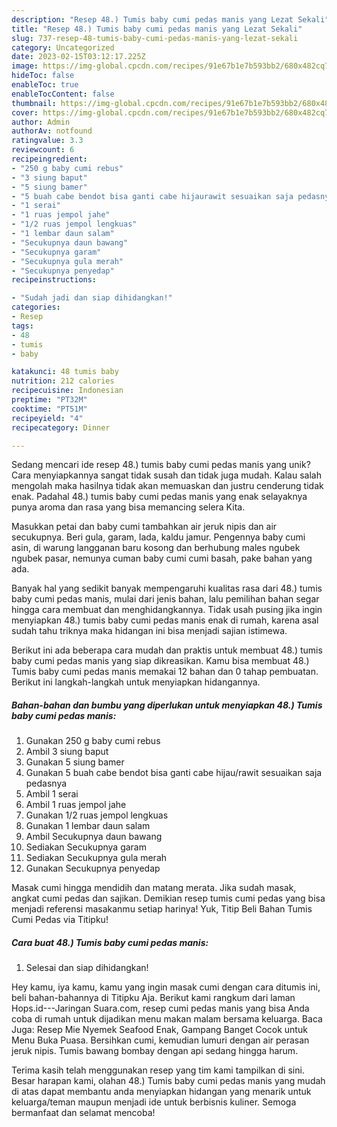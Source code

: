 ```yaml
---
description: "Resep 48.) Tumis baby cumi pedas manis yang Lezat Sekali"
title: "Resep 48.) Tumis baby cumi pedas manis yang Lezat Sekali"
slug: 737-resep-48-tumis-baby-cumi-pedas-manis-yang-lezat-sekali
category: Uncategorized
date: 2023-02-15T03:12:17.225Z
image: https://img-global.cpcdn.com/recipes/91e67b1e7b593bb2/680x482cq70/48-tumis-baby-cumi-pedas-manis-foto-resep-utama.jpg
hideToc: false
enableToc: true
enableTocContent: false
thumbnail: https://img-global.cpcdn.com/recipes/91e67b1e7b593bb2/680x482cq70/48-tumis-baby-cumi-pedas-manis-foto-resep-utama.jpg
cover: https://img-global.cpcdn.com/recipes/91e67b1e7b593bb2/680x482cq70/48-tumis-baby-cumi-pedas-manis-foto-resep-utama.jpg
author: Admin
authorAv: notfound
ratingvalue: 3.3
reviewcount: 6
recipeingredient:
- "250 g baby cumi rebus"
- "3 siung baput"
- "5 siung bamer"
- "5 buah cabe bendot bisa ganti cabe hijaurawit sesuaikan saja pedasnya"
- "1 serai"
- "1 ruas jempol jahe"
- "1/2 ruas jempol lengkuas"
- "1 lembar daun salam"
- "Secukupnya daun bawang"
- "Secukupnya garam"
- "Secukupnya gula merah"
- "Secukupnya penyedap"
recipeinstructions:

- "Sudah jadi dan siap dihidangkan!"
categories:
- Resep
tags:
- 48
- tumis
- baby

katakunci: 48 tumis baby 
nutrition: 212 calories
recipecuisine: Indonesian
preptime: "PT32M"
cooktime: "PT51M"
recipeyield: "4"
recipecategory: Dinner

---
```





Sedang mencari ide resep 48.) tumis baby cumi pedas manis yang unik? Cara menyiapkannya sangat tidak susah dan tidak juga mudah. Kalau salah mengolah maka hasilnya tidak akan memuaskan dan justru cenderung tidak enak. Padahal 48.) tumis baby cumi pedas manis yang enak selayaknya punya aroma dan rasa yang bisa memancing selera Kita.





Masukkan petai dan baby cumi tambahkan air jeruk nipis dan air secukupnya. Beri gula, garam, lada, kaldu jamur. Pengennya baby cumi asin, di warung langganan baru kosong dan berhubung males ngubek ngubek pasar, nemunya cuman baby cumi cumi basah, pake bahan yang ada.

Banyak hal yang sedikit banyak mempengaruhi kualitas rasa dari 48.) tumis baby cumi pedas manis, mulai dari jenis bahan, lalu pemilihan bahan segar hingga cara membuat dan menghidangkannya. Tidak usah pusing jika ingin menyiapkan 48.) tumis baby cumi pedas manis enak di rumah, karena asal sudah tahu triknya maka hidangan ini bisa menjadi sajian istimewa.






Berikut ini ada beberapa cara mudah dan praktis untuk membuat 48.) tumis baby cumi pedas manis yang siap dikreasikan. Kamu bisa membuat 48.) Tumis baby cumi pedas manis memakai 12 bahan dan 0 tahap pembuatan. Berikut ini langkah-langkah untuk menyiapkan hidangannya.

<!--inarticleads1-->

##### Bahan-bahan dan bumbu yang diperlukan untuk menyiapkan 48.) Tumis baby cumi pedas manis:

1. Gunakan 250 g baby cumi rebus
1. Ambil 3 siung baput
1. Gunakan 5 siung bamer
1. Gunakan 5 buah cabe bendot bisa ganti cabe hijau/rawit sesuaikan saja pedasnya
1. Ambil 1 serai
1. Ambil 1 ruas jempol jahe
1. Gunakan 1/2 ruas jempol lengkuas
1. Gunakan 1 lembar daun salam
1. Ambil Secukupnya daun bawang
1. Sediakan Secukupnya garam
1. Sediakan Secukupnya gula merah
1. Gunakan Secukupnya penyedap


Masak cumi hingga mendidih dan matang merata. Jika sudah masak, angkat cumi pedas dan sajikan. Demikian resep tumis cumi pedas yang bisa menjadi referensi masakanmu setiap harinya! Yuk, Titip Beli Bahan Tumis Cumi Pedas via Titipku! 

<!--inarticleads2-->

##### Cara buat 48.) Tumis baby cumi pedas manis:


1. Selesai dan siap dihidangkan!

Hey kamu, iya kamu, kamu yang ingin masak cumi dengan cara ditumis ini, beli bahan-bahannya di Titipku Aja. Berikut kami rangkum dari laman Hops.id---Jaringan Suara.com, resep cumi pedas manis yang bisa Anda coba di rumah untuk dijadikan menu makan malam bersama keluarga. Baca Juga: Resep Mie Nyemek Seafood Enak, Gampang Banget Cocok untuk Menu Buka Puasa. Bersihkan cumi, kemudian lumuri dengan air perasan jeruk nipis. Tumis bawang bombay dengan api sedang hingga harum. 

Terima kasih telah menggunakan resep yang tim kami tampilkan di sini. Besar harapan kami, olahan 48.) Tumis baby cumi pedas manis yang mudah di atas dapat membantu anda menyiapkan hidangan yang menarik untuk keluarga/teman maupun menjadi ide untuk berbisnis kuliner. Semoga bermanfaat dan selamat mencoba!
